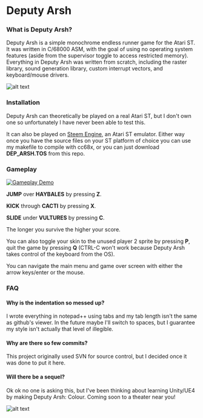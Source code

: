 # Deputy Arsh

### What is Deputy Arsh?

Deputy Arsh is a simple monochrome endless runner game for the Atari ST. It was written in C/68000 ASM, with the goal of using no operating system features (aside from the supervisor toggle to access restricted memory).
Everything in Deputy Arsh was written from scratch, including the raster library, sound generation library, custom interrupt vectors, and keyboard/mouse drivers.

![alt text](http://i.imgur.com/lMdaoeY.png "Main Menu")


### Installation

Deputy Arsh can theoretically be played on a real Atari ST, but I don't own one so unfortunately I have never been able to test this.

It can also be played on [Steem Engine](http://steem.atari.st/index.htm), an Atari ST emulator.
Either way once you have the source files on your ST platform of choice you can use my makefile to compile with cc68x, or you can just download **DEP_ARSH.TOS** from this repo.

### Gameplay

[![Gameplay Demo](http://i.imgur.com/52klID4.png)](https://youtu.be/lHjaTq1UsAY)

**JUMP** over **HAYBALES** by pressing **Z**.

**KICK** through **CACTI** by pressing **X**.

**SLIDE** under **VULTURES** by pressing **C**.

The longer you survive the higher your score.

You can also toggle your skin to the unused player 2 sprite by pressing **P**, quit the game by pressing **Q** (CTRL-C won't work because Deputy Arsh takes control of the keyboard from the OS).

You can navigate the main menu and game over screen with either the arrow keys/enter or the mouse.

### FAQ

#### Why is the indentation so messed up?
I wrote everything in notepad++ using tabs and my tab length isn't the same as github's viewer. 
In the future maybe I'll switch to spaces, but I guarantee my style isn't actually that level of illegible.

#### Why are there so few commits?
This project originally used SVN for source control, but I decided once it was done to put it here.

#### Will there be a sequel?
Ok ok no one is asking this, but I've been thinking about learning Unity/UE4 by making Deputy Arsh: Colour. Coming soon to a theater near you!

![alt text](http://i.imgur.com/zmQPKEH.png "End Screen")

